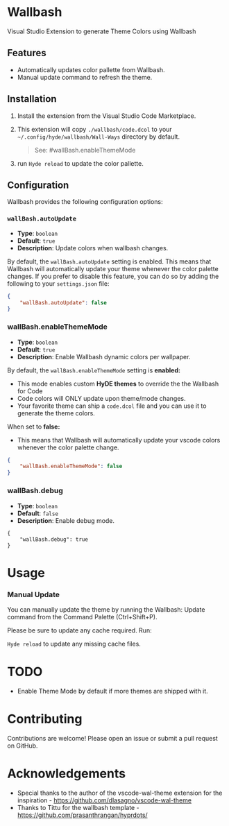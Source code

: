 # Wallbash

Visual Studio Extension to generate Theme Colors using Wallbash

## Features

- Automatically updates color pallette from Wallbash.
- Manual update command to refresh the theme.

## Installation

1. Install the extension from the Visual Studio Code Marketplace.
2. This extension will copy `./wallbash/code.dcol` to your `~/.config/hyde/wallbash/Wall-Ways` directory by default.

   > See: #wallBash.enableThemeMode
   >
3. run `Hyde reload` to update the color pallette.

## Configuration

Wallbash provides the following configuration options:

### `wallBash.autoUpdate`

- **Type**: `boolean`
- **Default**: `true`
- **Description**: Update colors when wallbash changes.

By default, the `wallBash.autoUpdate` setting is enabled. This means that Wallbash will automatically update your theme whenever the color palette changes. If you prefer to disable this feature, you can do so by adding the following to your `settings.json` file:

```json
{
    "wallBash.autoUpdate": false
}

```

### wallBash.enableThemeMode

- **Type**: `boolean`
- **Default**: `true`
- **Description**: Enable Wallbash dynamic colors per wallpaper.

By default, the `wallBash.enableThemeMode` setting is **enabled:**

* This mode enables custom **HyDE themes** to override the the Wallbash for Code
* Code colors will ONLY update upon theme/mode changes.
* Your favorite theme can ship a `code.dcol` file and you can use it to generate the theme colors.

When set to **false:**

* This means that Wallbash will automatically update your vscode colors whenever the color palette change.

```json
{
    "wallBash.enableThemeMode": false
}

```

### wallBash.debug

- **Type**: `boolean`
- **Default**: `false`
- **Description**: Enable debug mode.

```
{
    "wallBash.debug": true
}
```

# Usage

### Manual Update

You can manually update the theme by running the Wallbash: Update command from the Command Palette (Ctrl+Shift+P).

Please be sure to update any cache required. Run:

`Hyde reload` to update any missing cache files.

# TODO

* Enable Theme Mode by default if more themes are shipped with it.

# Contributing

Contributions are welcome! Please open an issue or submit a pull request on GitHub.

# Acknowledgements

* Special thanks to the author of the vscode-wal-theme extension for the inspiration - https://github.com/dlasagno/vscode-wal-theme
* Thanks to Tittu for the wallbash template -  https://github.com/prasanthrangan/hyprdots/
